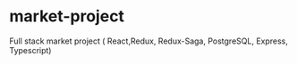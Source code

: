 # market-project
Full stack market  project ( React,Redux, Redux-Saga,  PostgreSQL,  Express, Typescript)
 
